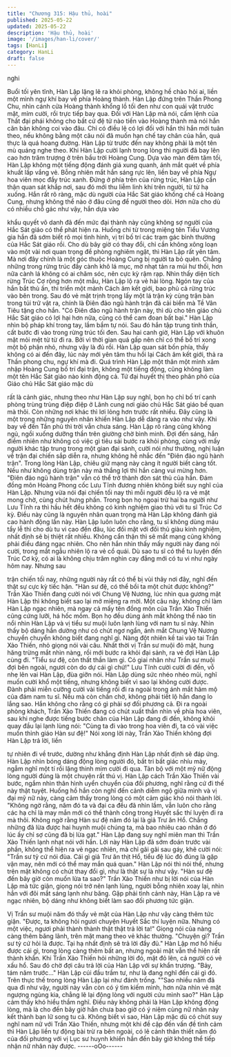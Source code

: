 ```yaml
---
title: "Chương 315: Hậu thủ, hoài"
published: 2025-05-22
updated: 2025-05-22
description: 'Hậu thủ, hoài'
image: '/images/han-li/cover/'
tags: [HanLi]
category: HanLi
draft: false
---
```


nghi

Buổi tối yên tĩnh, Hàn Lập lặng lẽ ra khỏi phòng, không hề chào
hỏi ai, liền một mình ngự khí bay về phía Hoàng thành.
Hàn Lập đứng trên Thần Phong Chu, nhìn cánh cửa Hoàng thành
khổng lồ tối đen như con quái vật trước mặt, mỉm cười, rồi trực
tiếp bay qua.
Đối với Hàn Lập mà nói, cấm lệnh của Thất đại phái không cho
bất cứ đệ tử nào tiến vào Hoàng thành mà nói hắn căn bản không
coi vào đâu. Chỉ có điều lệ có lợi đối với hắn thì hắn mới tuân
theo, nếu không bằng một câu nói đã muốn hạn chế tay chân của
hắn, quả thực là quá hoang đường.
Hàn Lập từ trước đến nay không phải là một tên mù quáng nghe
theo.
Khi Hàn Lập cười lạnh trong lòng thì người đã bay lên cao hơn
trăm trượng ở trên bầu trời Hoàng Cung.
Dựa vào màn đêm tăm tối, Hàn Lập không một tiếng động đánh
giá xung quanh, ánh mắt quét về phía khuất lấp vắng vẻ.
Bỗng nhiên mắt hắn sáng rực lên, liền bay về phía Ngự hoa viên
mọc đầy trúc xanh.
Đứng ở phía trên của rừng trúc, Hàn Lập cẩn thận quan sát khắp
nơi, sau đó mới thu liễm linh khí trên người, từ từ hạ xuống.
Hắn rất rõ ràng, mặc dù người của Hắc Sát giáo khống chế cả
Hoàng Cung, nhưng không thể nào ở đâu cũng để người theo
dõi. Hơn nữa cho dù có nhiều chỗ gác như vậy, hắn dựa vào

khẩu quyết vô danh đã đến mức đại thành này cũng không sợ
người của Hắc Sát giáo có thể phát hiện ra.
Huống chi từ trong miệng tên Tiểu Vương gia hắn đã sớm biết rõ
mọi tình hình, vị trí bố trí các trạm gác bình thường của Hắc Sát
giáo rồi. Cho dù bây giờ có thay đổi, chỉ cần không xông loạn vào
một vài nơi quan trọng đề phòng nghiêm ngặt, thì Hàn Lập rất yên
tâm.
Mà nơi đây chính là một góc thuộc Hoàng Cung bị người ta bỏ
quên. Chẳng những trong rừng trúc đầy cành khô lá mục, mờ
nhạt tản ra mùi hư thối, hơn nữa cành lá không có ai chăm sóc,
nên cực kỳ rậm rạp.
Nhìn thấy diện tích rừng Trúc Cơ rộng hơn một mẫu, Hàn Lập lộ
ra vẻ hài lòng.
Ngón tay của hắn bắt thủ ấn, thi triển một mảnh Cách âm kết giới,
bao phủ cả rừng trúc vào bên trong. Sau đó vẻ mặt trịnh trọng lấy
một lá trận kỳ cùng trận bàn trong túi trữ vật ra, chính là Điên đảo
ngũ hành trận đã cải biến mà Tề Vân Tiêu tặng cho hắn.
"Có Điên đảo ngũ hành trận này, thì dù cho tên giáo chủ Hắc Sát
giáo có lợi hại hơn nữa, cũng có thể cam đoan bất bại." Hàn Lập
nhìn bộ pháp khí trong tay, lầm bầm tự nói.
Sau đó hắn tập trung tinh thần, cất bước đi vào trong rừng trúc tối
đen.
Sau hai canh giờ, Hàn Lập với khuôn mặt mỏi mệt từ từ đi ra. Bởi
vì thời gian quá gấp nên chỉ có thể bố trí xong một bộ phận nhỏ,
nhưng vậy là đủ rồi. Hàn Lập quan sát bốn phía, thấy không có ai
đến đây, lúc này mới yên tâm thu hồi lại Cách âm kết giới, thả ra
Thần phong chu, ngự khí mà đi.
Quá trình Hàn Lập một thân một mình xâm nhập Hoàng Cung bố
trí đại trận, không một tiếng động, cũng không làm một tên Hắc
Sát giáo nào kinh động cả.
Tứ đại huyết thị theo phân phó của Giáo chủ Hắc Sát giáo mặc dù

rất là cảnh giác, nhưng theo như Hàn Lập suy nghĩ, bọn họ chỉ bố
trí canh phòng trùng trùng điệp điệp ở Lãnh cung nơi giáo chủ
Hắc Sát giáo bế quan mà thôi. Còn những nơi khác thì lơi lỏng
hơn trước rất nhiều. Đây cũng là một trong những nguyên nhân
khiến Hàn Lập dễ dàng ra vào như vậy.
Khi bay về đến Tần phủ thì trời vẫn chưa sáng. Hàn Lập rõ ràng
cũng không ngủ, ngồi xuống dưỡng thần trên giường chờ bình
minh.
Đợi đến sáng, hắn điềm nhiên như không có việc gì tiêu sái bước
ra khỏi phòng, cùng với mấy người khác tập trung trong một gian
đại sảnh, cười nói như thường, nghị luận về trận đại chiến sắp
diễn ra, nhưng không hề nhắc đến "Điên đảo ngũ hành trận".
Trong lòng Hàn Lập, chiêu giữ mạng này càng ít người biết càng
tốt.
Nếu như không dùng trận này mà thắng lợi thì hắn càng vui mừng
hơn. "Điên đảo ngũ hành trận" vẫn có thể trở thành đòn sát thủ
của hắn.
Đám đồng môn Hoàng Phong cốc Lưu Tĩnh đương nhiên không
biết suy nghĩ của Hàn Lập. Nhưng vừa nói đại chiến tối nay thì
mỗi người đều lộ ra vẻ mặt mong chờ, cùng chút hưng phấn.
Trong bọn họ ngoại trừ hai ba người như Lưu Tĩnh ra thì hầu hết
đều không có kinh nghiệm giao thủ với tu sĩ Trúc Cơ kỳ. Điều này
cũng là nguyên nhân quan trọng mà Hàn Lập không đánh giá cao
hành động lần này.
Hàn Lập luôn luôn cho rằng, tu sĩ không dùng máu tẩy lễ thì cho
dù tu vi cao đến đâu, lúc đối mặt với đối thủ giàu kinh nghiệm,
nhất định sẽ bị thiệt rất nhiều. Không cẩn thận thì sẽ mất mạng
cũng không phải điều đáng ngạc nhiên. Cho nên hắn nhìn thấy
mấy người này đang nói cười, trong mắt ngẫu nhiên lộ ra vẻ cổ
quái.
Dù sao tu sĩ có thể tu luyện đến Trúc Cơ kỳ, có ai là không chịu
trăm nghìn cay đắng mới có tu vi như ngày hôm nay. Nhưng sau

trận chiến tối nay, những người này rất có thể bị vùi thây nơi đây,
nghĩ đến thật sự cực kỳ tiếc hận.
"Hàn sư đệ, có thể bồi ta một chút được không?" Trần Xảo Thiến
đang cười nói với Chung Vệ Nương, lúc nhìn qua gương mặt Hàn
Lập thì không biết sao lại mở miệng ra mời.
Một câu này, không chỉ làm Hàn Lập ngạc nhiên, mà ngay cả mấy
tên đồng môn của Trần Xảo Thiến cũng cứng lưỡi, há hốc mồm.
Bọn họ đều dùng ánh mắt không thể nào tin nổi nhìn Hàn Lập và
vị tiểu sư muội luôn lạnh lùng với nam tu sĩ này.
Nhìn thấy bộ dáng hắn dường như có chút ngơ ngẩn, ánh mắt
Chung Vệ Nương chuyển chuyển không biết đang nghĩ gì. Nàng
đột nhiên kề tai vào tai Trần Xảo Thiến, nhỏ giọng nói vài câu.
Nhất thời vị Trần sư muội đỏ mặt, hung hăng trừng mắt nhìn
nàng, rồi mới bước ra khỏi đại sảnh, ra vẻ đợi Hàn Lập cùng đi.
"Tiểu sư đệ, còn thất thần làm gì. Có giai nhân như Trần sư muội
đợi bên ngoài, ngươi còn do dự cái gì chứ!" Lưu Tĩnh cười cười đi
đến, vỗ nhẹ lên vai Hàn Lập, đùa giỡn nói.
Hàn Lập dùng sức nhéo nhéo mũi, nghĩ muốn cười khổ một tiếng,
nhưng không biết vì sao lại không cười được. Đành phải miễn
cưỡng cười vài tiếng rồi đi ra ngoài trong ánh mắt hâm mộ của
đám nam tu sĩ.
Nếu mà còn chần chờ, không phải tiết lộ hắn đang lo lắng sao.
Hắn không cho rằng có gì phải sợ đối phương cả.
Đi ra ngoài phòng khách, Trần Xảo Thiến đang có chút xuất thần
nhìn về phía hoa viên, sau khi nghe được tiếng bước chân của
Hàn Lập đang đi đến, không khỏi quay đầu lại lạnh lùng nói:
"Cùng ta đi vào trong hoa viên đi, ta có vài việc muốn thỉnh giáo
Hàn sư đệ!"
Nói xong lời này, Trần Xảo Thiến không đợi Hàn Lập trả lời, liền

tự nhiên đi về trước, dường như khẳng định Hàn Lập nhất định sẽ
đáp ứng.
Hàn Lập nhìn bóng dáng động lòng người đó, bất tri bất giác nhíu
mày, ngẫm nghĩ một tí rồi lặng thinh mỉm cười đi qua.
Tản bộ với một mỹ nữ động lòng người đúng là một chuyện rất
thú vị.
Hàn Lập cách Trần Xảo Thiến vài bước, ngắm nhìn thân hình
uyển chuyển của đối phương, nghĩ rằng cứ đi thế này thật tuyệt.
Huống hồ hắn còn nghĩ đến cảnh diễm ngộ giữa mình và vị đại
mỹ nữ này, càng cảm thấy trong lòng có một cảm giác khó nói
thành lời.
"Không ngờ rằng, năm đó ta và đại ca đều đã nhìn lầm, vẫn luôn
cho rằng các hạ chỉ là may mắn mới có thể thành công trong
Huyết sắc thí luyện đi ra mà thôi. Không ngờ rằng Hàn sư đệ năm
đó lại là giả Trư ăn Hổ. Chẳng những đã lừa được hai huynh muội
chúng ta, mà bao nhiêu cao nhân ở đó lúc ấy chỉ sợ cũng đã bị
lừa gạt." Hàn Lập đang suy nghĩ miên man thì Trần Xảo Thiến
lạnh nhạt nói với hắn.
Lời này Hàn Lập đã sớm đoán trước vài phần, không thể hiện ra
vẻ ngạc nhiên, mà chỉ gãi gãi sau gáy, khẽ cười nói:
"Trần sư tỷ cứ nói đùa. Cái gì giả Trư ăn thịt Hổ, tiểu đệ lúc đó
đúng là gặp vận may, nên mới có thể may mắn quá quan."
Hàn Lập nói thì nói thế, nhưng trên mặt không có chút thay đổi gì,
như là thật sự là như vậy.
"Hàn sư đệ đến bây giờ còn muốn lừa ta sao?" Trần Xảo Thiến
như bị lời nói của Hàn Lập mà tức giận, giọng nói trở nên lạnh
lùng, người bỗng nhiên xoay lại, nhìn hắn với đôi mắt sáng lạnh
như băng.
Gặp phải tình cảnh này, Hàn Lập ra vẻ ngạc nhiên, bộ dáng như
không biết làm sao đối phương tức giận.

Vị Trần sư muội năm đó thấy vẻ mặt của Hàn Lập như vậy càng
thêm tức giận.
"Được, ta không hỏi ngươi chuyện Huyết Sắc thí luyện nữa.
Nhưng có một việc, ngươi phải thành thành thật thật trả lời ta!"
Giọng nói của nàng càng thêm băng lãnh, trên mặt mang theo vẻ
khác thường.
"Chuyện gì? Trần sư tỷ cứ hỏi là được. Tại hạ nhất định sẽ trả lời
đầy đủ." Hàn Lập mơ hồ hiểu được cái gì, trong lòng càng thêm
bất an, nhưng ngoài mặt vẫn thể hiện rất thành khẩn.
Khi Trần Xảo Thiến hỏi những lời đó, mặt đỏ lên, cả người có vẻ
xấu hổ. Sau đó chờ đợi câu trả lời của Hàn Lập với sự khẩn
trương.
"Bảy, tám năm trước…" Hàn Lập cúi đầu trầm tư, như là đang
nghĩ đến cái gì đó.
Trên thực thế trong lòng Hàn Lập lại như đánh trống.
""Sao nhiều năm đã qua đi như vậy, người này vẫn còn có ý tìm
kiếm mình, hơn nữa nhìn vẻ mặt ngượng ngùng kia, chẳng lẽ lại
động lòng với người cứu mình sao?" Hàn Lập cảm thấy khó hiểu
thầm nghĩ.
Điều này không phải là Hàn Lập không động lòng, mà là cho đến
bây giờ hắn chưa bao giờ có ý niệm cùng nữ nhân này kết thành
bạn lữ song tu cả.
Không biết vì sao, Hàn Lập mặc dù có chút suy nghĩ nam nữ với
Trần Xảo Thiến, nhưng một khi đề cập đến vấn đề tình cảm thì
Hàn Lập liền tự động bài trừ ra bên ngoài, có lẽ cảnh thân thiết
năm đó của đối phương với vị Lục sư huynh khiến hắn đến bây
giờ không thể tiếp nhận nữ nhân này được.
------oOo------
